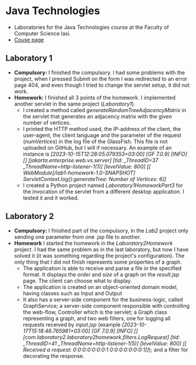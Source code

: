 # Java Technologies
- Laboratories for the Java Technologies course at the Faculty of Computer Science Iasi.
- [Couse page](https://profs.info.uaic.ro/~acf/tj/)

## Laboratory 1
- **Compulsory:**
	I finished the compulsory. I had some problems with the project, when I pressed Submit on the form I was redirected to an error page 404, and even though I tried to change the servlet setup, it did not work.
- **Homework:**
	I finished all 3 points of the homework. I implemented another servlet in the same project (*Laboratory1*).
	- I created a method called *generateRandomTreeAdjacencyMatrix* in the servlet that generates an adjacency matrix with the given number of vertices.
 	- I printed the HTTP method used, the IP-address of the client, the user-agent, the client language and the parameter of the request (*numVertices*) in the log file of the GlassFish. This file is not uploaded on GitHub, but I will if necessary. An example of an instance is *[2023-10-15T12:28:05.079353+03:00] [GF 7.0.9] [INFO] [] [jakarta.enterprise.web.vs.server] [tid: _ThreadID=37 _ThreadName=http-listener-1(1)] [levelValue: 800] [[
  WebModule[/lab1-homework-1.0-SNAPSHOT] ServletContext.log():generateTree&#x3a; Number of Vertices&#x3a; 6]]*
	- I created a Python project named *Laboratory1HomeworkPart3* for the invocation of the servlet from a different desktop application. I tested it and it worked. 

## Laboratory 2
- **Compulsory:**
         I finished part of the compulsory, in the *Lab2* project only sending one parameter from one .jsp file to another. 
- **Homework**
  	I started the homework in the *Laboratory2Homework* project. I had the same problem as in the last laboratory, but now I have solved it (it was something regarding the project's configuration). The only thing that I did not finish represents some properties of a graph.
  	- The application is able to receive and parse a file in the specified format. It displays the *order* and *size* of a graph on the *result.jsp* page. The client can choose what to display.
  	- The application is created on an object-oriented domain model, having classes such as Input and Output
	- It also has a server-side component for the business-logic, called GraphService; a server-side component responsible with controlling the web-flow, Controller which is the servlet; a Graph class representing a graph, and two web filters, one for logging all requests received by *input.jsp* (example *[2023-10-17T15:18:46.765981+03:00] [GF 7.0.9] [INFO] [][com.laboratory2.laboratory2homework.filters.LogRequest] [tid: _ThreadID=41 _ThreadName=http-listener-1(5)] [levelValue: 800] [[
  Received a request: 0:0:0:0:0:0:0:1 0:0:0:0:0:0:0:1]]*); and a filter for decorating the response. 
